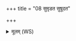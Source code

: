 +++
title = "08 सुमृडत सुषूदत"

+++
<details><summary>मूलम् (WS)</summary>

सुमृडत सुषूदत मृडया नो अघ्नाभ्यः ।  
स्तोकाय तन्वे च ॥ ८ ॥
</details>